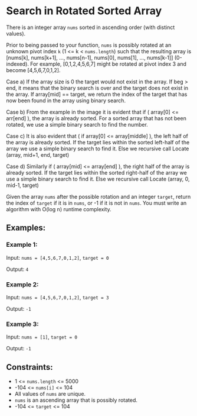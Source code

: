 # Search in Rotated Sorted Array

There is an integer array `nums` sorted in ascending order (with distinct values).

Prior to being passed to your function, `nums` is possibly rotated at an unknown pivot index `k` (1 <= k < `nums.length`) such that the resulting array is [nums[k], nums[k+1], ..., nums[n-1], nums[0], nums[1], ..., nums[k-1]] (0-indexed). For example, [0,1,2,4,5,6,7] might be rotated at pivot index 3 and become [4,5,6,7,0,1,2].




Case a)
If the array size is 0 the target would not exist in the array.
If beg > end, it means that the binary search is over and the target does not exist in the array.
If array[mid] == target, we return the index of the target that has now been found in the array using binary search.

Case b)
From the example in the image it is evident that if ( array[0] <= arr[end] ), the array is already sorted. For a sorted array that has not been rotated, we use a simple binary search to find the number.

Case c)
It is also evident that ( if array[0] <= array[middle] ), the left half of the array is already sorted.
If the target lies within the sorted left-half of the array we use a simple binary search to find it.
Else we recursive call Locate (array, mid+1, end, target)

Case d)
Similarly if ( array[mid] <= array[end] ), the right half of the array is already sorted.
If the target lies within the sorted right-half of the array we use a simple binary search to find it.
Else we recursive call Locate (array, 0, mid-1, target)




























Given the array `nums` after the possible rotation and an integer `target`, return the index of `target` if it is in `nums`, or -1 if it is not in `nums`.
You must write an algorithm with O(log n) runtime complexity.

## Examples:

### Example 1:

Input: `nums = [4,5,6,7,0,1,2]`, `target = 0`

Output: `4`

### Example 2:

Input: `nums = [4,5,6,7,0,1,2]`, `target = 3`

Output: `-1`

### Example 3:

Input: `nums = [1]`, `target = 0`

Output: `-1`

## Constraints:

- 1 <= `nums.length` <= 5000
- -104 <= `nums[i]` <= 104
- All values of `nums` are unique.
- `nums` is an ascending array that is possibly rotated.
- -104 <= `target` <= 104
